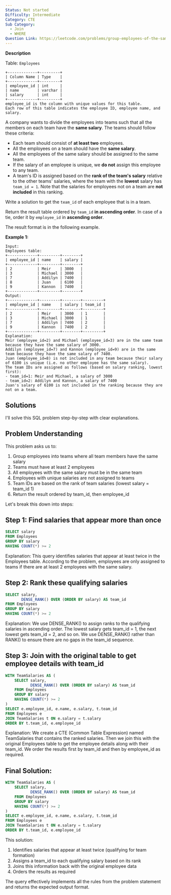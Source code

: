 ```yaml
---
Status: Not started
Difficulty: Intermediate
Category: CTE
Sub Category:
  - Join
  - WHERE
Question Link: https://leetcode.com/problems/group-employees-of-the-same-salary
---
```

**Description**

Table: `Employees`

```Plain
+-------------+---------+
| Column Name | Type    |
+-------------+---------+
| employee_id | int     |
| name        | varchar |
| salary      | int     |
+-------------+---------+
employee_id is the column with unique values for this table.
Each row of this table indicates the employee ID, employee name, and salary.
```

A company wants to divide the employees into teams such that all the members on each team have the **same salary**. The teams should follow these criteria:

- Each team should consist of **at least two** employees.
- All the employees on a team should have the **same salary**.
- All the employees of the same salary should be assigned to the same team.
- If the salary of an employee is unique, we **do not** assign this employee to any team.
- A team's ID is assigned based on the **rank of the team's salary** relative to the other teams' salaries, where the team with the **lowest** salary has `team_id = 1`. Note that the salaries for employees not on a team are **not included** in this ranking.

Write a solution to get the `team_id` of each employee that is in a team.

Return the result table ordered by `team_id` **in ascending order**. In case of a tie, order it by `employee_id` in **ascending order**.

The result format is in the following example.

**Example 1:**

```Plain
Input:
Employees table:
+-------------+---------+--------+
| employee_id | name    | salary |
+-------------+---------+--------+
| 2           | Meir    | 3000   |
| 3           | Michael | 3000   |
| 7           | Addilyn | 7400   |
| 8           | Juan    | 6100   |
| 9           | Kannon  | 7400   |
+-------------+---------+--------+
Output:
+-------------+---------+--------+---------+
| employee_id | name    | salary | team_id |
+-------------+---------+--------+---------+
| 2           | Meir    | 3000   | 1       |
| 3           | Michael | 3000   | 1       |
| 7           | Addilyn | 7400   | 2       |
| 9           | Kannon  | 7400   | 2       |
+-------------+---------+--------+---------+
Explanation:
Meir (employee_id=2) and Michael (employee_id=3) are in the same team because they have the same salary of 3000.
Addilyn (employee_id=7) and Kannon (employee_id=9) are in the same team because they have the same salary of 7400.
Juan (employee_id=8) is not included in any team because their salary of 6100 is unique (i.e. no other employee has the same salary).
The team IDs are assigned as follows (based on salary ranking, lowest first):
- team_id=1: Meir and Michael, a salary of 3000
- team_id=2: Addilyn and Kannon, a salary of 7400
Juan's salary of 6100 is not included in the ranking because they are not on a team.
```

## Solutions

I'll solve this SQL problem step-by-step with clear explanations.

## Problem Understanding

This problem asks us to:

1. Group employees into teams where all team members have the same salary
2. Teams must have at least 2 employees
3. All employees with the same salary must be in the same team
4. Employees with unique salaries are not assigned to teams
5. Team IDs are based on the rank of team salaries (lowest salary = team_id 1)
6. Return the result ordered by team_id, then employee_id

Let's break this down into steps:

## Step 1: Find salaries that appear more than once

```SQL
SELECT salary
FROM Employees
GROUP BY salary
HAVING COUNT(*) >= 2
```

Explanation: This query identifies salaries that appear at least twice in the Employees table. According to the problem, employees are only assigned to teams if there are at least 2 employees with the same salary.

## Step 2: Rank these qualifying salaries

```SQL
SELECT salary,
       DENSE_RANK() OVER (ORDER BY salary) AS team_id
FROM Employees
GROUP BY salary
HAVING COUNT(*) >= 2
```

Explanation: We use DENSE_RANK() to assign ranks to the qualifying salaries in ascending order. The lowest salary gets team_id = 1, the next lowest gets team_id = 2, and so on. We use DENSE_RANK() rather than RANK() to ensure there are no gaps in the team_id sequence.

## Step 3: Join with the original table to get employee details with team_id

```SQL
WITH TeamSalaries AS (
    SELECT salary,
           DENSE_RANK() OVER (ORDER BY salary) AS team_id
    FROM Employees
    GROUP BY salary
    HAVING COUNT(*) >= 2
)
SELECT e.employee_id, e.name, e.salary, t.team_id
FROM Employees e
JOIN TeamSalaries t ON e.salary = t.salary
ORDER BY t.team_id, e.employee_id
```

Explanation: We create a CTE (Common Table Expression) named TeamSalaries that contains the ranked salaries. Then we join this with the original Employees table to get the employee details along with their team_id. We order the results first by team_id and then by employee_id as required.

## Final Solution:

```SQL
WITH TeamSalaries AS (
    SELECT salary,
           DENSE_RANK() OVER (ORDER BY salary) AS team_id
    FROM Employees
    GROUP BY salary
    HAVING COUNT(*) >= 2
)
SELECT e.employee_id, e.name, e.salary, t.team_id
FROM Employees e
JOIN TeamSalaries t ON e.salary = t.salary
ORDER BY t.team_id, e.employee_id
```

This solution:

1. Identifies salaries that appear at least twice (qualifying for team formation)
2. Assigns a team_id to each qualifying salary based on its rank
3. Joins this information back with the original employee data
4. Orders the results as required

The query effectively implements all the rules from the problem statement and returns the expected output format.